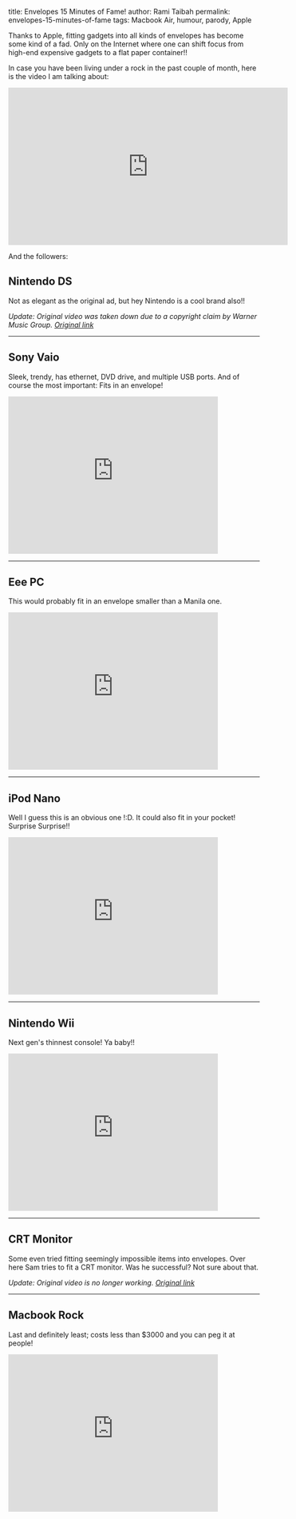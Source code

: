 title: Envelopes 15 Minutes of Fame!
author: Rami Taibah
permalink: envelopes-15-minutes-of-fame
tags: Macbook Air, humour, parody, Apple


Thanks to Apple, fitting gadgets into all kinds of envelopes has become some kind of a fad. Only on the Internet where one can shift focus from high-end expensive gadgets to a flat paper container!!

In case you have been living under a rock in the past couple of month, here is the video I am talking about:
<iframe width="560" height="315" src="https://www.youtube-nocookie.com/embed/jLrW5SKusn0?rel=0&amp;controls=0&amp;showinfo=0" frameborder="0" allowfullscreen></iframe>

And the followers:


## Nintendo DS

Not as elegant as the original ad, but hey Nintendo is a cool brand also!!

_Update: Original video was taken down due to a copyright claim by Warner Music Group. [Original link](https://www.youtube.com/v/GBCfW9-hjKI)_


--------
## Sony Vaio

Sleek, trendy, has ethernet, DVD drive, and multiple USB ports. And of course the most important: Fits in an envelope!

<iframe width="420" height="315" src="https://www.youtube-nocookie.com/embed/HyHu9-IUB4k?rel=0&amp;controls=0&amp;showinfo=0" frameborder="0" allowfullscreen></iframe>


--------
## Eee PC

This would probably fit in an envelope smaller than a Manila one.

<iframe width="420" height="315" src="https://www.youtube-nocookie.com/embed/F0pzk9LJhfc?rel=0&amp;controls=0&amp;showinfo=0" frameborder="0" allowfullscreen></iframe>


--------
## iPod Nano

Well I guess this is an obvious one !:D. It could also fit in your pocket! Surprise Surprise!!

<iframe width="420" height="315" src="https://www.youtube-nocookie.com/embed/y_5vhuQqL3U?rel=0&amp;controls=0&amp;showinfo=0" frameborder="0" allowfullscreen></iframe>

--------

## Nintendo Wii

Next gen's thinnest console! Ya baby!!

<iframe width="420" height="315" src="https://www.youtube-nocookie.com/embed/lXkNpgxkpsc?rel=0&amp;controls=0&amp;showinfo=0" frameborder="0" allowfullscreen></iframe>


--------
## CRT Monitor

Some even tried fitting seemingly impossible items into envelopes. Over here Sam tries to fit a CRT monitor. Was he successful? Not sure about that.

_Update: Original video is no longer working. [Original link](http://www.youtube.com/v/kd2Jik6HPGk)_

--------
## Macbook Rock

Last and definitely least; costs less than $3000 and you can peg it at people!

<iframe width="420" height="315" src="https://www.youtube-nocookie.com/embed/1UIjH8apFYs?rel=0&amp;controls=0&amp;showinfo=0" frameborder="0" allowfullscreen></iframe>
